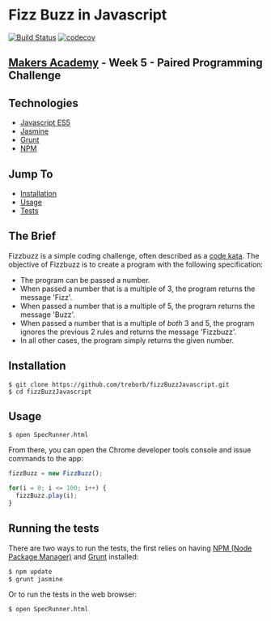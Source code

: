 # Fizz Buzz in Javascript

[![Build Status](https://travis-ci.org/treborb/fizzBuzzJavascript.svg?branch=master)](https://travis-ci.org/treborb/fizzBuzzJavascript)
[![codecov](https://codecov.io/gh/treborb/fizzBuzzJavascript/branch/master/graph/badge.svg)](https://codecov.io/gh/treborb/fizzBuzzJavascript)

## [Makers Academy](http://www.makersacademy.com) - Week 5 - Paired Programming Challenge

## Technologies
* [Javascript ES5](https://www.javascript.com/)
* [Jasmine](https://jasmine.github.io/)
* [Grunt](https://gruntjs.com/)
* [NPM](https://www.npmjs.com/)

## Jump To
* [Installation](#install)
* [Usage](#usage)
* [Tests](#tests)

## The Brief

Fizzbuzz is a simple coding challenge, often described as a [code kata](http://codekata.com/).  The objective of Fizzbuzz is to create a program with the following specification:

* The program can be passed a number.
* When passed a number that is a multiple of 3, the program returns the message 'Fizz'.
* When passed a number that is a multiple of 5, the program returns the message 'Buzz'.
* When passed a number that is a multiple of *both* 3 and 5, the program ignores the previous 2 rules and returns the message 'Fizzbuzz'.
* In all other cases, the program simply returns the given number.

## <a name="install">Installation</a>

```
$ git clone https://github.com/treborb/fizzBuzzJavascript.git
$ cd fizzBuzzJavascript
```

## <a name="usage">Usage</a>

```
$ open SpecRunner.html
```

From there, you can open the Chrome developer tools console and issue commands to the app:

```javascript
fizzBuzz = new FizzBuzz();

for(i = 0; i <= 100; i++) {
  fizzBuzz.play(i);
}
```

## <a name="tests">Running the tests</a>

There are two ways to run the tests, the first relies on having [NPM (Node Package Manager)](https://www.npmjs.com/) and [Grunt](https://gruntjs.com/) installed:

```sh
$ npm update
$ grunt jasmine
```

Or to run the tests in the web browser:

```sh
$ open SpecRunner.html
```
